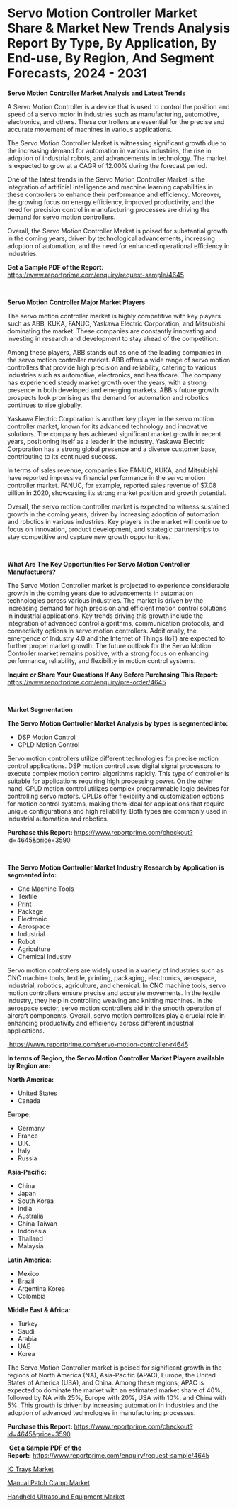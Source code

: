 <p><h1>Servo Motion Controller Market Share & Market New Trends Analysis Report By Type, By Application, By End-use, By Region, And Segment Forecasts, 2024 - 2031</h1></p><p><strong>Servo Motion Controller Market Analysis and Latest Trends</strong></p>
<p><p>A Servo Motion Controller is a device that is used to control the position and speed of a servo motor in industries such as manufacturing, automotive, electronics, and others. These controllers are essential for the precise and accurate movement of machines in various applications.</p><p>The Servo Motion Controller Market is witnessing significant growth due to the increasing demand for automation in various industries, the rise in adoption of industrial robots, and advancements in technology. The market is expected to grow at a CAGR of 12.00% during the forecast period.</p><p>One of the latest trends in the Servo Motion Controller Market is the integration of artificial intelligence and machine learning capabilities in these controllers to enhance their performance and efficiency. Moreover, the growing focus on energy efficiency, improved productivity, and the need for precision control in manufacturing processes are driving the demand for servo motion controllers.</p><p>Overall, the Servo Motion Controller Market is poised for substantial growth in the coming years, driven by technological advancements, increasing adoption of automation, and the need for enhanced operational efficiency in industries.</p></p>
<p><strong>Get a Sample PDF of the Report:&nbsp;</strong> <a href="https://www.reportprime.com/enquiry/request-sample/4645">https://www.reportprime.com/enquiry/request-sample/4645</a></p>
<p>&nbsp;</p>
<p><strong>Servo Motion Controller Major Market Players</strong></p>
<p><p>The servo motion controller market is highly competitive with key players such as ABB, KUKA, FANUC, Yaskawa Electric Corporation, and Mitsubishi dominating the market. These companies are constantly innovating and investing in research and development to stay ahead of the competition.</p><p>Among these players, ABB stands out as one of the leading companies in the servo motion controller market. ABB offers a wide range of servo motion controllers that provide high precision and reliability, catering to various industries such as automotive, electronics, and healthcare. The company has experienced steady market growth over the years, with a strong presence in both developed and emerging markets. ABB's future growth prospects look promising as the demand for automation and robotics continues to rise globally.</p><p>Yaskawa Electric Corporation is another key player in the servo motion controller market, known for its advanced technology and innovative solutions. The company has achieved significant market growth in recent years, positioning itself as a leader in the industry. Yaskawa Electric Corporation has a strong global presence and a diverse customer base, contributing to its continued success.</p><p>In terms of sales revenue, companies like FANUC, KUKA, and Mitsubishi have reported impressive financial performance in the servo motion controller market. FANUC, for example, reported sales revenue of $7.08 billion in 2020, showcasing its strong market position and growth potential.</p><p>Overall, the servo motion controller market is expected to witness sustained growth in the coming years, driven by increasing adoption of automation and robotics in various industries. Key players in the market will continue to focus on innovation, product development, and strategic partnerships to stay competitive and capture new growth opportunities.</p></p>
<p>&nbsp;</p>
<p><strong>What Are The Key Opportunities For Servo Motion Controller Manufacturers?</strong></p>
<p><p>The Servo Motion Controller market is projected to experience considerable growth in the coming years due to advancements in automation technologies across various industries. The market is driven by the increasing demand for high precision and efficient motion control solutions in industrial applications. Key trends driving this growth include the integration of advanced control algorithms, communication protocols, and connectivity options in servo motion controllers. Additionally, the emergence of Industry 4.0 and the Internet of Things (IoT) are expected to further propel market growth. The future outlook for the Servo Motion Controller market remains positive, with a strong focus on enhancing performance, reliability, and flexibility in motion control systems.</p></p>
<p><strong>Inquire or Share Your Questions If Any Before Purchasing This Report:</strong> <a href="https://www.reportprime.com/enquiry/pre-order/4645">https://www.reportprime.com/enquiry/pre-order/4645</a></p>
<p>&nbsp;</p>
<p><strong>Market Segmentation</strong></p>
<p><strong>The Servo Motion Controller Market Analysis by types is segmented into:</strong></p>
<p><ul><li>DSP Motion Control</li><li>CPLD Motion Control</li></ul></p>
<p><p>Servo motion controllers utilize different technologies for precise motion control applications. DSP motion control uses digital signal processors to execute complex motion control algorithms rapidly. This type of controller is suitable for applications requiring high processing power. On the other hand, CPLD motion control utilizes complex programmable logic devices for controlling servo motors. CPLDs offer flexibility and customization options for motion control systems, making them ideal for applications that require unique configurations and high reliability. Both types are commonly used in industrial automation and robotics.</p></p>
<p><strong>Purchase this Report:&nbsp;</strong><a href="https://www.reportprime.com/checkout?id=4645&price=3590">https://www.reportprime.com/checkout?id=4645&price=3590</a></p>
<p>&nbsp;</p>
<p><strong>The Servo Motion Controller Market Industry Research by Application is segmented into:</strong></p>
<p><ul><li>Cnc Machine Tools</li><li>Textile</li><li>Print</li><li>Package</li><li>Electronic</li><li>Aerospace</li><li>Industrial</li><li>Robot</li><li>Agriculture</li><li>Chemical Industry</li></ul></p>
<p><p>Servo motion controllers are widely used in a variety of industries such as CNC machine tools, textile, printing, packaging, electronics, aerospace, industrial, robotics, agriculture, and chemical. In CNC machine tools, servo motion controllers ensure precise and accurate movements. In the textile industry, they help in controlling weaving and knitting machines. In the aerospace sector, servo motion controllers aid in the smooth operation of aircraft components. Overall, servo motion controllers play a crucial role in enhancing productivity and efficiency across different industrial applications.</p></p>
<p><a href="https://www.reportprime.com/servo-motion-controller-r4645">&nbsp;https://www.reportprime.com/servo-motion-controller-r4645</a></p>
<p><strong>In terms of Region, the Servo Motion Controller Market Players available by Region are:</strong></p>
<p>
    <p> <strong> North America: </strong>
        <ul>
            <li>United States</li>
            <li>Canada</li>
        </ul>
        </p> 
    <p> <strong> Europe: </strong>
        <ul>
            <li>Germany</li>
            <li>France</li>
            <li>U.K.</li>
            <li>Italy</li>
            <li>Russia</li>
        </ul>
        </p> 
    <p> <strong> Asia-Pacific: </strong>
        <ul>
            <li>China</li>
            <li>Japan</li>
            <li>South Korea</li>
            <li>India</li>
            <li>Australia</li>
            <li>China Taiwan</li>
            <li>Indonesia</li>
            <li>Thailand</li>
            <li>Malaysia</li>
        </ul>
        </p> 
    <p> <strong> Latin America: </strong>
        <ul>
            <li>Mexico</li>
            <li>Brazil</li>
            <li>Argentina Korea</li>
            <li>Colombia</li>
        </ul>
        </p> 
    <p> <strong> Middle East & Africa: </strong>
        <ul>
            <li>Turkey</li>
            <li>Saudi</li>
            <li>Arabia</li>
            <li>UAE</li>
            <li>Korea</li>
        </ul>
    </p>
    </p>
<p><p>The Servo Motion Controller market is poised for significant growth in the regions of North America (NA), Asia-Pacific (APAC), Europe, the United States of America (USA), and China. Among these regions, APAC is expected to dominate the market with an estimated market share of 40%, followed by NA with 25%, Europe with 20%, USA with 10%, and China with 5%. This growth is driven by increasing automation in industries and the adoption of advanced technologies in manufacturing processes.</p></p>
<p><strong>Purchase this Report: </strong><a href="https://www.reportprime.com/checkout?id=4645&price=3590">https://www.reportprime.com/checkout?id=4645&price=3590</a></p>
<p>&nbsp;<strong>Get a Sample PDF of the Report:&nbsp;&nbsp;</strong><a href="https://www.reportprime.com/enquiry/request-sample/4645">https://www.reportprime.com/enquiry/request-sample/4645</a></p>
<p><strong></strong></p>
<p><p><a href="https://medium.com/@rontaybrewer02024/an-in-depth-analysis-of-the-global-ic-trays-market-scope-and-its-rapid-growing-13-2-d097a7b6a785">IC Trays Market</a></p><p><a href="https://medium.com/@polesdua.1/global-manual-patch-clamp-market-size-share-analysis-by-product-type-by-application-by-region-42e83fad1722">Manual Patch Clamp Market</a></p><p><a href="https://medium.com/@cpierre31945/comprehensive-analysis-of-the-global-handheld-ultrasound-equipment-market-growth-trends-market-b044545f9d93">Handheld Ultrasound Equipment Market</a></p></p>